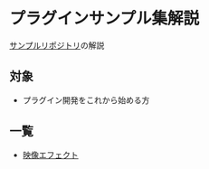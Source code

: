 # プラグインサンプル集解説

[サンプルリポジトリ](https://github.com/manju-summoner/YukkuriMovieMaker4PluginSamples)の解説

## 対象

- プラグイン開発をこれから始める方

## 一覧

- [映像エフェクト](video-effect)